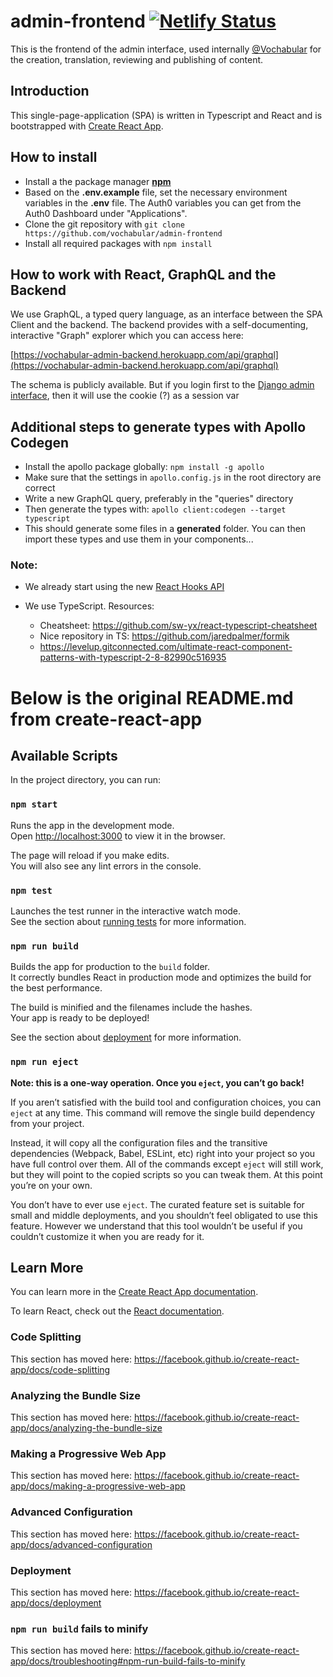 # admin-frontend [![Netlify Status](https://api.netlify.com/api/v1/badges/d805c211-ac0e-43bf-900d-1fc03acfece5/deploy-status)](https://app.netlify.com/sites/vochabular-admin/deploys)

This is the frontend of the admin interface, used internally [@Vochabular](https://www.vochabular.ch) for the creation, translation, reviewing and publishing of content.

## Introduction

This single-page-application (SPA) is written in Typescript and React and is bootstrapped with [Create React App](https://github.com/facebook/create-react-app).

## How to install

- Install a the package manager **[npm](https://nodejs.org/)**
- Based on the **.env.example** file, set the necessary environment variables in the **.env** file. The Auth0 variables you can get from the Auth0 Dashboard under "Applications".
- Clone the git repository with `git clone https://github.com/vochabular/admin-frontend`
- Install all required packages with `npm install`

## How to work with React, GraphQL and the Backend

We use GraphQL, a typed query language, as an interface between the SPA Client and the backend. The backend provides with a self-documenting, interactive "Graph" explorer which you can access here:

[https://vochabular-admin-backend.herokuapp.com/api/graphql](https://vochabular-admin-backend.herokuapp.com/api/graphql)

The schema is publicly available. But if you login first to the [Django admin interface](https://vochabular-admin-backend.herokuapp.com/admin/), then it will use the cookie (?) as a session var

## Additional steps to generate types with Apollo Codegen

- Install the apollo package globally:
  `npm install -g apollo`
- Make sure that the settings in `apollo.config.js` in the root directory are correct
- Write a new GraphQL query, preferably in the "queries" directory
- Then generate the types with:
  `apollo client:codegen --target typescript`
- This should generate some files in a **generated** folder. You can then import these types and use them in your components...

### Note:

- We already start using the new [React Hooks API](https://reactjs.org/docs/hooks-intro.html)

- We use TypeScript. Resources:
  - Cheatsheet: https://github.com/sw-yx/react-typescript-cheatsheet
  - Nice repository in TS: https://github.com/jaredpalmer/formik
  - https://levelup.gitconnected.com/ultimate-react-component-patterns-with-typescript-2-8-82990c516935

# Below is the original README.md from **create-react-app**

## Available Scripts

In the project directory, you can run:

### `npm start`

Runs the app in the development mode.<br>
Open [http://localhost:3000](http://localhost:3000) to view it in the browser.

The page will reload if you make edits.<br>
You will also see any lint errors in the console.

### `npm test`

Launches the test runner in the interactive watch mode.<br>
See the section about [running tests](https://facebook.github.io/create-react-app/docs/running-tests) for more information.

### `npm run build`

Builds the app for production to the `build` folder.<br>
It correctly bundles React in production mode and optimizes the build for the best performance.

The build is minified and the filenames include the hashes.<br>
Your app is ready to be deployed!

See the section about [deployment](https://facebook.github.io/create-react-app/docs/deployment) for more information.

### `npm run eject`

**Note: this is a one-way operation. Once you `eject`, you can’t go back!**

If you aren’t satisfied with the build tool and configuration choices, you can `eject` at any time. This command will remove the single build dependency from your project.

Instead, it will copy all the configuration files and the transitive dependencies (Webpack, Babel, ESLint, etc) right into your project so you have full control over them. All of the commands except `eject` will still work, but they will point to the copied scripts so you can tweak them. At this point you’re on your own.

You don’t have to ever use `eject`. The curated feature set is suitable for small and middle deployments, and you shouldn’t feel obligated to use this feature. However we understand that this tool wouldn’t be useful if you couldn’t customize it when you are ready for it.

## Learn More

You can learn more in the [Create React App documentation](https://facebook.github.io/create-react-app/docs/getting-started).

To learn React, check out the [React documentation](https://reactjs.org/).

### Code Splitting

This section has moved here: https://facebook.github.io/create-react-app/docs/code-splitting

### Analyzing the Bundle Size

This section has moved here: https://facebook.github.io/create-react-app/docs/analyzing-the-bundle-size

### Making a Progressive Web App

This section has moved here: https://facebook.github.io/create-react-app/docs/making-a-progressive-web-app

### Advanced Configuration

This section has moved here: https://facebook.github.io/create-react-app/docs/advanced-configuration

### Deployment

This section has moved here: https://facebook.github.io/create-react-app/docs/deployment

### `npm run build` fails to minify

This section has moved here: https://facebook.github.io/create-react-app/docs/troubleshooting#npm-run-build-fails-to-minify
